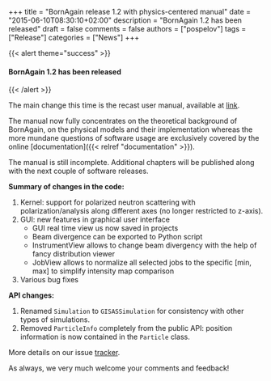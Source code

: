 +++
title = "BornAgain release 1.2 with physics-centered manual"
date = "2015-06-10T08:30:10+02:00"
description = "BornAgain 1.2 has been released"
draft = false
comments = false
authors = ["pospelov"]
tags = ["Release"]
categories = ["News"]
+++

{{< alert theme="success" >}}
#### BornAgain 1.2 has been released
{{< /alert >}}

The main change this time is the recast user manual, available at [link](http://apps.jcns.fz-juelich.de/src/BornAgain/BornAgainManual-1.7.1.pdf).

The manual now fully concentrates on the theoretical background of BornAgain,
on the physical models and their implementation whereas the more mundane
questions of software usage are exclusively covered by the online [documentation]({{< relref "documentation" >}}).

The manual is still incomplete. Additional chapters will be published along with the next couple of software releases.

**Summary of changes in the code:**

1. Kernel: support for polarized neutron scattering with polarization/analysis along different axes (no longer restricted to z-axis).
1. GUI: new features in graphical user interface
   * GUI real time view us now saved in projects
   * Beam divergence can be exported to Python script
   * InstrumentView allows to change beam divergency with the help of fancy distribution viewer
   * JobView allows to normalize all selected jobs to the specific [min, max] to simplify intensity map comparison
1. Various bug fixes

**API changes:**

1. Renamed `Simulation` to `GISASSimulation` for consistency with other types of simulations.
1. Removed `ParticleInfo` completely from the public API: position information is now contained in the `Particle` class.

More details on our issue [tracker](http://apps.jcns.fz-juelich.de/redmine/versions/28).

As always, we very much welcome your comments and feedback!
